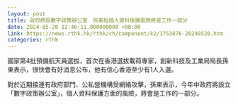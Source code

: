 ```yaml
---
layout: post
title: 政府將設數字政策辦公室　孫東指個人資料保護風險將是工作一部分
date: 2024-05-20 12:46:11.000000000 +08:00
link: https://news.rthk.hk/rthk/ch/component/k2/1753876-20240520.htm
categories: rthk
---
```


國家第4批預備航天員選拔，首次在香港選拔載荷專家，創新科技及工業局局長孫東表示，很快會有好消息公布，他有信心香港至少有1人入選。

對於近期接連有政府部門、公私營機構受網絡攻擊，孫東表示，今年中政府將設立「數字政策辦公室」，個人資料保護方面的風險，將會是工作的一部分。

